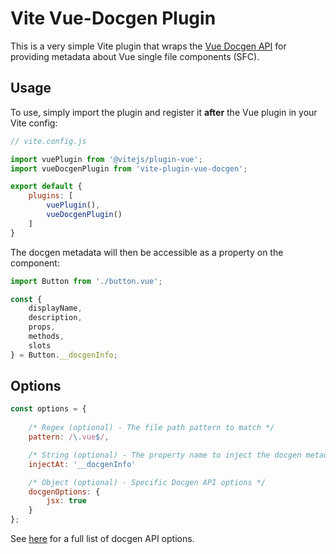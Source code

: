 # Vite Vue-Docgen Plugin
This is a very simple Vite plugin that wraps the [Vue Docgen API](https://github.com/vue-styleguidist/vue-styleguidist/tree/dev/packages/vue-docgen-api) for providing metadata about Vue single file components (SFC).

## Usage
To use, simply import the plugin and register it **after** the Vue plugin in your Vite config:

```javascript
// vite.config.js

import vuePlugin from '@vitejs/plugin-vue';
import vueDocgenPlugin from 'vite-plugin-vue-docgen';

export default {
    plugins: [
        vuePlugin(),
        vueDocgenPlugin()
    ]
}
```

The docgen metadata will then be accessible as a property on the component:

```javascript
import Button from './button.vue';

const {
    displayName,
    description,
    props,
    methods,
    slots
} = Button.__docgenInfo;
```

## Options
```javascript
const options = {
    
    /* Regex (optional) - The file path pattern to match */
    pattern: /\.vue$/,

    /* String (optional) - The property name to inject the docgen metadata at */
    injectAt: '__docgenInfo'

    /* Object (optional) - Specific Docgen API options */
    docgenOptions: {
        jsx: true
    }
};
```

See [here](https://github.com/vue-styleguidist/vue-styleguidist/tree/dev/packages/vue-docgen-api#options-docgenoptions) for a full list of docgen API options.